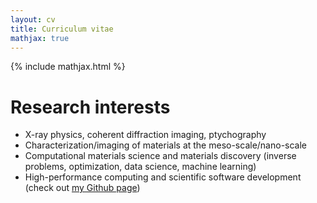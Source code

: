```yaml
---
layout: cv
title: Curriculum vitae
mathjax: true
---
```

{% include mathjax.html %}

# Research interests

   - X-ray physics, coherent diffraction imaging, ptychography
   - Characterization/imaging of materials at the meso-scale/nano-scale
   - Computational materials science and materials discovery (inverse problems, optimization, data science, machine learning)
   - High-performance computing and scientific software development (check out [my Github page](https://github.com/siddharth-maddali))
